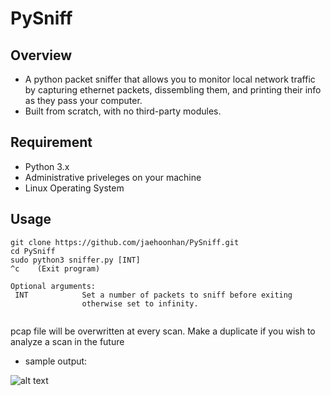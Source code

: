 # PySniff

## Overview

- A python packet sniffer that allows you to monitor local network traffic by capturing ethernet packets, dissembling them, and printing their info as they pass your computer.
- Built from scratch, with no third-party modules.

## Requirement
  - Python 3.x
  - Administrative priveleges on your machine
  - Linux Operating System

## Usage

```
git clone https://github.com/jaehoonhan/PySniff.git
cd PySniff
sudo python3 sniffer.py [INT]
^c    (Exit program)

Optional arguments:
 INT            Set a number of packets to sniff before exiting
                otherwise set to infinity.
               
```
pcap file will be overwritten at every scan. Make a duplicate if you wish to analyze a scan in the future
- sample output:

![alt text](https://i.imgur.com/nDLnRNI.jpg)
